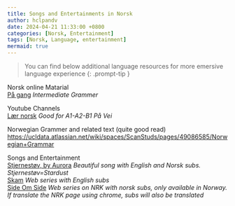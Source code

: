 ```yaml
---
title: Songs and Entertainments in Norsk 
author: hclpandv
date: 2024-04-21 11:33:00 +0800
categories: [Norsk, Entertainment]
tags: [Norsk, Language, entertainment]
mermaid: true
---
```


> You can find below additional language resources for more emersive language experience 
{: .prompt-tip }

Norsk online Matarial  
[På gang](https://paagang.com/) *Intermediate Grammer*

Youtube Channels  
[Lær norsk](https://www.youtube.com/@learn-norwegian-truong/playlists) *Good for A1-A2-B1 På Vei*  

Norwegian Grammer and related text (quite good read)    
https://ucldata.atlassian.net/wiki/spaces/ScanStuds/pages/49086585/Norwegian+Grammar

Songs and Entertainment  
[Stjernestøv, by Aurora](https://www.youtube.com/watch?v=3lFkDc6dFoY) *Beautiful song with English and Norsk subs. Stjernestøv=Stardust*  
[Skam](https://www.dailymotion.com/video/x54m3h7 ) *Web series with English subs*  
[Side Om Side](https://tv.nrk.no/serie/side-om-side/sesong/1) *Web series on NRK with norsk subs, only available in Norway. If translate the NRK page using chrome, subs will also be translated*   
